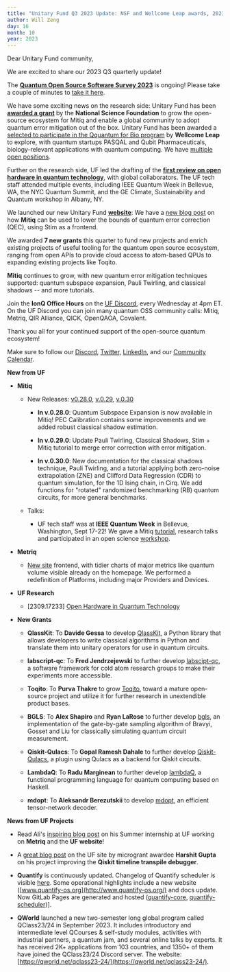 ```yaml
---
title: "Unitary Fund Q3 2023 Update: NSF and Wellcome Leap awards, 2023 QOSS Survey, open hardware, and 7 new grants"
author: Will Zeng
day: 16
month: 10
year: 2023
---
```


Dear Unitary Fund community,

We are excited to share our 2023 Q3 quarterly update!

The [**Quantum Open Source Software Survey 2023**](https://www.surveymonkey.com/r/QuantumSurvey2023) is
ongoing! Please take a couple of minutes to [take it
here](https://www.surveymonkey.com/r/QuantumSurvey2023).

We have some exciting news on the research side: Unitary Fund has been 
[**awarded a
grant**](https://unitary.fund/posts/2023_mitiq_nsf_pose/) by the
**National Science Foundation** to grow the open-source ecosystem for
Mitiq and enable a global community to adopt quantum error mitigation
out of the box. Unitary Fund has been awarded a
[selected to participate in the Qquantum for Bio program](https://thequantuminsider.com/2023/09/27/pasqal-and-qubit-pharmaceuticals-join-with-unitary-fund-to-win-wellcome-trusts-quantum-for-bio-program/)
by **Wellcome Leap** to explore, with quantum startups PASQAL and Qubit Pharmaceuticals, biology-relevant applications with quantum
computing. We have [multiple open positions](https://unitary.fund/careers/). 

Further on the research side, UF led the drafting of the [**first
review on open hardware in quantum
technology**](https://arxiv.org/abs/2309.17233), with global
collaborators. The UF tech staff attended multiple events, including
IEEE Quantum Week in Bellevue, WA, the NYC Quantum Summit, and the GE
Climate, Sustainability and Quantum workshop in Albany, NY.

We launched our new Unitary Fund
[**website**](https://unitary.fund/): We have a [new blog
post](https://unitary.fund/posts/2023_mitiq_stim_workflow/) on how
**Mitiq** can be used to lower the bounds of quantum error correction
(QEC), using Stim as a frontend.

We awarded **7 new grants** this quarter to fund new projects and enrich
existing projects of useful tooling for the quantum open source
ecosystem, ranging from open APIs to provide cloud access to atom-based
QPUs to expanding existing projects like Toqito.

**Mitiq** continues to grow, with new quantum error mitigation
techniques supported: quantum subspace expansion, Pauli Twirling, and
classical shadows -- and more tutorials.

Join the **IonQ Office Hours** on the [UF Discord](http://discord.unitary.fund/), every Wednesday at 4pm ET. On the UF Discord you can join many quantum OSS community calls: Mitiq, Metriq, QIR Alliance, QICK, OpenQAOA, Covalent.   

Thank you all for your continued support of the open-source quantum
ecosystem!

Make sure to follow our
[Discord](https://discord.com/invite/JqVGmpkP96),
[Twitter](https://twitter.com/unitaryfund),
[LinkedIn](https://www.linkedin.com/company/unitary-fund/), and
our [Community
Calendar](https://calendar.google.com/calendar/u/0/embed?src=c_mgqdq6hj2isi4d6h467kfqvg60@group.calendar.google.com).

**New from UF**

-   **Mitiq**

    -   New Releases: [v0.28.0](https://github.com/unitaryfund/mitiq/releases/tag/v0.28.0), [v.0.29](https://github.com/unitaryfund/mitiq/releases/tag/v0.29.0), [v.0.30](https://github.com/unitaryfund/mitiq/releases/tag/v0.30.0)

        -   **In v.0.28.0**: Quantum Subspace Expansion is now available in Mitiq! PEC Calibration contains some improvements and we added robust classical shadow estimation.

        -   **In v.0.29.0**: Update Pauli Twirling, Classical Shadows, Stim + Mitiq tutorial to merge error correction with error mitigation.

        -   **In v.0.30.0**: New documentation for the classical shadows technique, Pauli Twirling, and a tutorial applying both zero-noise extrapolation (ZNE) and Clifford Data Regression (CDR) to quantum simulation, for the 1D Ising chain, in Cirq. We add functions for \"rotated\" randomized benchmarking (RB) quantum circuits, for more general benchmarks.

    -   Talks:

        -   UF tech staff was at **IEEE Quantum Week** in Bellevue, Washington, Sept 17-22! We gave a Mitiq [tutorial](https://qce.quantum.ieee.org/2023/tutorials-program/), research talks and participated in an open science [workshop](https://qce.quantum.ieee.org/2023/workshops-program/#overview-wks11).

-   **Metriq**

    -   [New site](https://metriq.info/) frontend, with tidier charts of major metrics like quantum volume visible already on the homepage. We performed a redefinition of Platforms, including major Providers and Devices.

-   **UF Research**

    -   \[2309.17233\] [Open Hardware in Quantum Technology](https://arxiv.org/abs/2309.17233)

-   **New Grants**

    -   **QlassKit**: To **Davide Gessa** to develop [QlassKit](https://github.com/dakk/qlasskit), a Python library that allows developers to write classical algorithms in Python and translate them into unitary operators for use in quantum circuits.

    -   **labscript-qc**: To **Fred Jendrzejewski** to further develop [labscipt-qc](https://github.com/fretchen/labscript-qc), a software framework for cold atom research groups to make their experiments more accessible.

    -   **Toqito**: To **Purva Thakre** to grow [Toqito](https://github.com/purva-thakre), toward a mature open-source project and utilize it for further research in unextendible product bases.

    -   **BGLS**: To **Alex Shapiro** and **Ryan LaRose** to further develop [bgls](https://github.com/asciineuron/bgls), an implementation of the gate-by-gate sampling algorithm of Bravyi, Gosset and Liu for classically simulating quantum circuit measurement.

    -   **Qiskit-Qulacs**: To **Gopal Ramesh Dahale** to further develop [Qiskit-Qulacs](https://github.com/Gopal-Dahale/qiskit-qulacs), a plugin using Qulacs as a backend for Qiskit circuits.

    -   **LambdaQ**: To **Radu Marginean** to further develop [lambdaQ](https://github.com/radumarg/lambdaQ), a functional programming language for quantum computing based on Haskell.

    -   **mdopt**: To **Aleksandr Berezutskii** to develop [mdopt](https://github.com/quicophy/mdopt), an efficient tensor-network decoder.

**News from UF Projects**

-   Read Ali's [inspiring blog post](https://unitary.fund/posts/2023_intern_ali/) on his Summer internship at UF working on **Metriq** and the **UF website**!

-   A [great blog post](https://unitary.fund/posts/2023_qiskit_trebugger/) on the UF site by microgrant awardee **Harshit Gupta** on his project improving the **Qiskit timeline transpile debugger**.

-   **Quantify** is continuously updated. Changelog of Quantify scheduler is visible [here](https://quantify-os.org/docs/quantify-scheduler/latest/user/changelog.html#id1). Some operational highlights include a new website ([www.quantify-os.org](http://www.quantify-os.org/) and docs update. Now GitLab Pages are generated and hosted ([quantify-core](https://quantify-os.org/docs/quantify-core), [quantify-scheduler](https://quantify-os.org/docs/quantify-scheduler))].

-   **QWorld** launched a new two-semester long global program called QClass23/24 in September 2023. It includes introductory and intermediate level QCourses & self-study modules, activities with industrial partners, a quantum jam, and several online talks by experts. It has received 2K+ applications from 103 countries, and 1350+ of them have joined the QClass23/24 Discord server. The website: [https://qworld.net/qclass23-24/](https://qworld.net/qclass23-24/).
    
